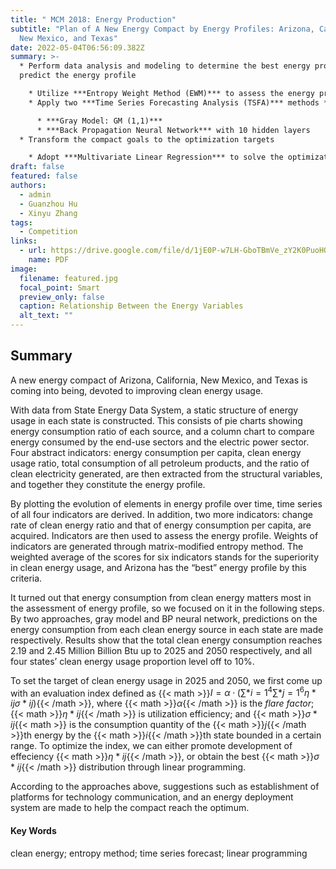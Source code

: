 ```yaml
---
title: " MCM 2018: Energy Production"
subtitle: "Plan of A New Energy Compact by Energy Profiles: Arizona, California,
  New Mexico, and Texas"
date: 2022-05-04T06:56:09.382Z
summary: >-
  * Perform data analysis and modeling to determine the best energy profile and
  predict the energy profile

    * Utilize ***Entropy Weight Method (EWM)*** to assess the energy profile and determine the best energy profile
    * Apply two ***Time Series Forecasting Analysis (TSFA)*** methods *to* predict the energy profile

      * ***Gray Model: GM (1,1)***
      * ***Back Propagation Neural Network*** with 10 hidden layers
  * Transform the compact goals to the optimization targets

    * Adopt ***Multivariate Linear Regression*** to solve the optimization problem
draft: false
featured: false
authors:
  - admin
  - Guanzhou Hu
  - Xinyu Zhang
tags:
  - Competition
links:
  - url: https://drive.google.com/file/d/1jE0P-w7LH-GboTBmVe_zY2K0PuoHQGeQ/view?usp=sharing
    name: PDF
image:
  filename: featured.jpg
  focal_point: Smart
  preview_only: false
  caption: Relationship Between the Energy Variables
  alt_text: ""
---
```

## **Summary**

A new energy compact of Arizona, California, New Mexico, and Texas is coming into being, devoted to improving clean energy usage.

With data from State Energy Data System, a static structure of energy usage in each state is constructed. This consists of pie charts showing energy consumption ratio of each source, and a column chart to compare energy consumed by the end-use sectors and the electric power sector. Four abstract indicators: energy consumption per capita, clean energy usage ratio, total consumption of all petroleum products, and the ratio of clean electricity generated, are then extracted from the structural variables, and together they constitute the energy profile.

By plotting the evolution of elements in energy profile over time, time series of all four indicators are derived. In addition, two more indicators: change rate of clean energy ratio and that of energy consumption per capita, are acquired. Indicators are then used to assess the energy profile. Weights of indicators are generated through matrix-modified entropy method. The weighted average of the scores for six indicators stands for the superiority in clean energy usage, and Arizona has the “best” energy profile by this criteria.

It turned out that energy consumption from clean energy matters most in the assessment of energy profile, so we focused on it in the following steps. By two approaches, gray model and BP neural network, predictions on the energy consumption from each clean energy source in each state are made respectively. Results show that the total clean energy consumption reaches 2.19 and 2.45 Million Billion Btu up to 2025 and 2050 respectively, and all four states’ clean energy usage proportion level off to 10%.

To set the target of clean energy usage in 2025 and 2050, we first come up with an evaluation index defined as {{< math >}}$I= \alpha \cdot\left(\sum*{i=1}^{4}\sum*{j = 1}^{6}\eta*{ij} \sigma*{ij}\right)${{< /math >}}, where {{< math >}}$\alpha${{< /math >}} is the *flare factor*; {{< math >}}$\eta*{ij}${{< /math >}} is utilization efficiency; and {{< math >}}$\sigma*{i j}${{< math >}} is the consumption quantity of the {{< math >}}$j${{< /math >}}th energy by the {{< math >}}$i${{< /math >}}th state bounded in a certain range. To optimize the index, we can either promote development of effeciency {{< math >}}$\eta*{i j}${{< /math >}}, or obtain the best {{< math >}}$\sigma*{i j}${{< /math >}} distribution through linear programming.

According to the approaches above, suggestions such as establishment of platforms for technology communication, and an energy deployment system are made to help the compact reach the optimum.



#### **Key Words**

clean energy; entropy method; time series forecast; linear programming

